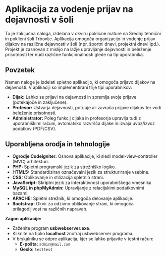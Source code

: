 # Aplikacija za vodenje prijav na dejavnosti v šoli

To je zaključna naloga, izdelana v okviru poklicne mature na Srednji tehnični in poklicni šoli Trbovlje. Aplikacija omogoča organizacijo in vodenje prijav dijakov na različne dejavnosti v šoli (npr. športni dnevi, projektni dnevi ipd.). Projekt je zasnovan z mislijo na lažje upravljanje dejavnosti in beleženje prisotnosti ter nudi različne funkcionalnosti glede na tip uporabnika.

## Povzetek

Namen naloge je izdelati spletno aplikacijo, ki omogoča prijavo dijakov na dejavnosti. V aplikaciji so implementirani trije tipi uporabnikov:
- **Dijak:** Lahko se prijavi na dejavnosti in spremlja svoje prijave (potekajoče in zaključene).
- **Profesor:** Ustvarja dejavnosti, potrjuje ali zavrača prijave dijakov ter vodi beleženje prisotnosti.
- **Administrator:** Poleg funkcij dijaka in profesorja upravlja tudi z uporabniškimi računi, avtomatsko razvršča dijake in izvaja uvoz/izvoz podatkov (PDF/CSV).

## Uporabljena orodja in tehnologije

- **Ogrodje CodeIgniter:** Osnova aplikacije, ki sledi model-view-controller (MVC) arhitekturi.
- **PHP:** Spletni programski jezik za strežniško logiko.
- **HTML5:** Standardiziran označevalni jezik za strukturiranje vsebine.
- **CSS:** Oblikovanje in stilizacija spletnih strani.
- **JavaScript:** Skriptni jezik za interaktivnost uporabniškega vmesnika.
- **MySQL in phpMyAdmin:** Upravljanje z relacijskimi podatkovnimi bazami.
- **APACHE:** Spletni strežnik, ki omogoča delovanje aplikacije.
- **Bootstrap:** Okvir za odzivno oblikovanje strani, ki omogoča prilagodljivost na različnih napravah.

**Zagon aplikacije:**
   - Zaženite program **usbwebserver.exe**.
   - Kliknite na tipko **localhost** znotraj usbwebserver programa.
   - V brskalniku se odpre aplikacija, kjer se lahko prijavite v testni račun:
     - **E-pošta:** `admin@mail.com`
     - **Geslo:** `testtest`
